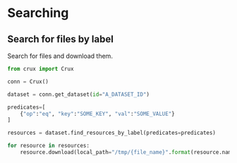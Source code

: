 # Searching

## Search for files by label

Search for files and download them.

```python
from crux import Crux

conn = Crux()

dataset = conn.get_dataset(id="A_DATASET_ID")

predicates=[
    {"op":"eq", "key":"SOME_KEY", "val":"SOME_VALUE"}
]

resources = dataset.find_resources_by_label(predicates=predicates)

for resource in resources:
    resource.download(local_path="/tmp/{file_name}".format(resource.name))

```
